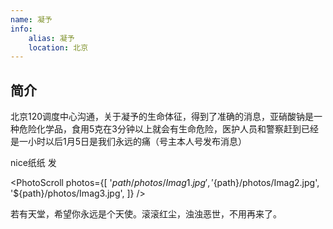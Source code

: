 ```yaml
---
name: 凝予
info:
    alias: 凝予
    location: 北京
---
```


## 简介

北京120调度中心沟通，关于凝予的生命体征，得到了准确的消息，亚硝酸钠是一种危险化学品，食用5克在3分钟以上就会有生命危险，医护人员和警察赶到已经是一小时以后1月5日是我们永远的痛（号主本人号发布消息）

nice纸纸 发

<PhotoScroll photos={[
    '${path}/photos/Imag1.jpg', 
    '${path}/photos/Imag2.jpg', 
    '${path}/photos/Imag3.jpg', 
]} />

若有天堂，希望你永远是个天使。滚滚红尘，浊浊恶世，不用再来了。

<ChannelBackupButton platform="telegram" />
